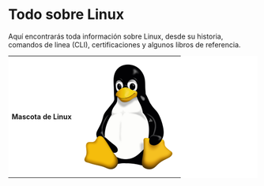 # Todo sobre Linux

Aquí encontrarás toda información sobre Linux, desde su historia, comandos de linea (CLI), certificaciones y algunos libros de referencia.


 <table text-align="center" bgcolor="#FFFFFF"  >
  <tr>
    <th><p weight="bold" color="#FFFFFF" text-align="center"> Mascota de Linux </p> </th>
    <th> <img src="images/tux.png" alt="Tux" width="200"/> </th>
  </tr>
</table> 

<!-- For full documentation visit [mkdocs.org](https://mkdocs.org).

## Commands

* `mkdocs new [dir-name]` - Create a new project.
* `mkdocs serve` - Start the live-reloading docs server.
* `mkdocs build` - Build the documentation site.
* `mkdocs help` - Print this help message.

## Project layout

    mkdocs.yml    # The configuration file.
    docs/
        index.md  # The documentation homepage.
        ...       # Other markdown pages, images and other files. -->
